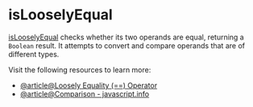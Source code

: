 # isLooselyEqual

[isLooselyEqual](https://developer.mozilla.org/en-US/docs/Web/JavaScript/Reference/Operators/Equality) checks whether its two operands are equal, returning a `Boolean` result. It attempts to convert and compare operands that are of different types.

Visit the following resources to learn more:

- [@article@Loosely Equality (==) Operator](https://developer.mozilla.org/en-US/docs/Web/JavaScript/Reference/Operators/Equality)
- [@article@Comparison - javascript.info](https://javascript.info/comparison)
